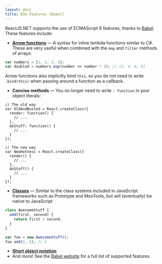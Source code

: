 ```yaml
---
layout: docs
title: ES6 Features (Babel)
---
```


ReactJS.NET supports the use of ECMAScript 6 features, thanks to [Babel](http://babeljs.io/). These features include:

* **[Arrow functions](https://developer.mozilla.org/en-US/docs/Web/JavaScript/Reference/arrow_functions)** &mdash; A syntax for inline lambda functions similar to C#. These are very useful when combined with the `map` and `filter` methods of arrays:

```javascript
var numbers = [1, 2, 3, 4];
var doubled = numbers.map(number => number * 2); // [2, 4, 6, 8]
```

Arrow functions also implicitly bind `this`, so you do not need to write `.bind(this)` when passing around a function as a callback.

* **Concise methods** &mdash; You no longer need to write `: function` in your object literals:

```javascript{13,16}
// The old way
var OldAndBusted = React.createClass({
  render: function() {
    // ...
  },
  doStuff: function() {
    // ...
  }
});

// The new way
var NewHotness = React.createClass({
  render() {
    // ...
  },
  doStuff() {
    // ...
  }
});
```

* **[Classes](http://wiki.ecmascript.org/doku.php?id=strawman:maximally_minimal_classes)** &mdash; Similar to the class systems included in JavaScript frameworks such as Prototype and MooTools, but will (eventually) be native to JavaScript

```javascript
class AwesomeStuff {
  add(first, second) {
    return first + second;
  }
}

var foo = new AwesomeStuff();
foo.add(2, 3); // 5
```

* **[Short object notation](http://ariya.ofilabs.com/2013/02/es6-and-object-literal-property-value-shorthand.html)**
* And more! See the [Babel website](http://babeljs.io/docs/learn-es2015/) for a full list of supported features.
